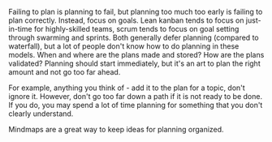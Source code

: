 Failing to plan is planning to fail, but planning too much too early is failing to plan correctly. Instead, focus on goals. Lean kanban tends to focus on just-in-time for highly-skilled teams, scrum tends to focus on goal setting through swarming and sprints. Both generally defer planning (compared to waterfall), but a lot of people don't know how to do planning in these models. When and where are the plans made and stored? How are the plans validated? Planning should start immediately, but it's an art to plan the right amount and not go too far ahead.

For example, anything you think of - add it to the plan for a topic, don't ignore it. However, don't go too far down a path if it is not ready to be done. If you do, you may spend a lot of time planning for something that you don't clearly understand.

Mindmaps are a great way to keep ideas for planning organized.